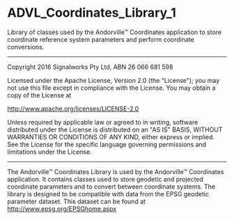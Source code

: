 # ADVL_Coordinates_Library_1
Library of classes used by the Andorville™ Coordinates application to store coordinate reference system parameters and perform coordinate conversions.


- - -
Copyright 2016 Signalworks Pty Ltd, ABN 26 066 681 598

Licensed under the Apache License, Version 2.0 (the "License");
you may not use this file except in compliance with the License.
You may obtain a copy of the License at

http://www.apache.org/licenses/LICENSE-2.0

Unless required by applicable law or agreed to in writing, software
distributed under the License is distributed on an "AS IS" BASIS,
WITHOUT WARRANTIES OR CONDITIONS OF ANY KIND, either express or implied.
See the License for the specific language governing permissions and
limitations under the License.



- - -

The Andorville™ Coordinates Library is used by the Andorville™ Coordinates application.
It contains classes used to store geodetic and projected coordinate parameters and to convert between coordinate systems. The library is designed to be compatible with data from the EPSG geodetic parameter dataset.
This dataset can be found at http://www.epsg.org/EPSGhome.aspx

